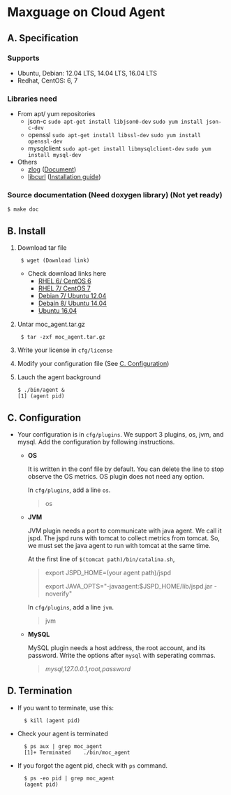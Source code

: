 # Maxguage on Cloud Agent
 
## A. Specification

### Supports
* Ubuntu, Debian: 12.04 LTS, 14.04 LTS, 16.04 LTS
* Redhat, CentOS: 6, 7

### Libraries need
* From apt/ yum repositories
    * json-c `sudo apt-get install libjson0-dev` `sudo yum install json-c-dev`
    * openssl `sudo apt-get install libssl-dev` `sudo yum install openssl-dev`
    * mysqlclient `sudo apt-get install libmysqlclient-dev` `sudo yum install mysql-dev`
* Others
    * [zlog](https://github.com/HardySimpson/zlog/archive/latest-stable.tar.gz) ([Document](https://hardysimpson.github.io/zlog/UsersGuide-EN.html))
    * [libcurl](https://curl.haxx.se/download/curl-7.50.3.tar.gz) ([Installation guide](https://curl.haxx.se/docs/install.html))

### Source documentation (Need doxygen library) (Not yet ready)

    $ make doc


## B. Install
1. Download tar file

        $ wget (Download link)
    * Check download links here
        * [RHEL 6/ CentOS 6](gadsfadsf)
        * [RHEL 7/ CentOS 7](gadsfadsf)
        * [Debian 7/ Ubuntu 12.04](gadsfadsf)
        * [Debain 8/ Ubuntu 14.04](gadsfadsf)
        * [Ubuntu 16.04](gadsfadsf)
1. Untar moc_agent.tar.gz

        $ tar -zxf moc_agent.tar.gz
1. Write your license in `cfg/license`
1. Modify your configuration file (See [C. Configuration](#c-configuration))
1. Lauch the agent background

    ```
    $ ./bin/agent & 
    [1] (agent pid)
    ```

## C. Configuration
    
* Your configuration is in `cfg/plugins`. We support 3 plugins, os, jvm, and mysql. Add the configuration by following instructions.
    * **OS**
        
        It is written in the conf file by default.
        You can delete the line to stop observe the OS metrics.
        OS plugin does not need any option.

        In `cfg/plugins`, add a line `os`.
        > os
    
    * **JVM**
        
        JVM plugin needs a port to communicate with java agent. We call it jspd.
        The jspd runs with tomcat to collect metrics from tomcat.
        So, we must set the java agent to run with tomcat at the same time.
        
        At the first line of `$(tomcat path)/bin/catalina.sh`,
        
        > export JSPD_HOME=(your agent path)/jspd
        >
        > export JAVA_OPTS="-javaagent:$JSPD_HOME/lib/jspd.jar -noverify"
        
        In `cfg/plugins`, add a line `jvm`.
        > jvm
    
    * **MySQL**
        
        MySQL plugin needs a host address, the root account, and its password. Write the options after `mysql` with seperating commas.
        > *mysql,127.0.0.1,root,password*

## D. Termination

* If you want to terminate, use this:

        $ kill (agent pid)

* Check your agent is terminated

        $ ps aux | grep moc_agent
        [1]+ Terminated    ./bin/moc_agent

* If you forgot the agent pid, check with `ps` command.

        $ ps -eo pid | grep moc_agent
        (agent pid)
